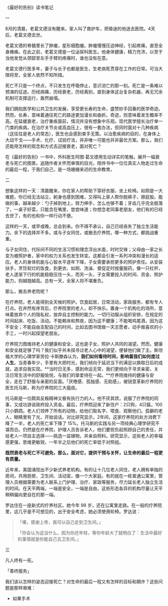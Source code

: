《最好的告别》读书笔记

一

8月的清晨，老葛文德没有醒来。家人叫了救护车，把昏迷的他送去医院。4天后，老葛文德去世。

老葛文德的脊髓里长了肿瘤，星形细胞瘤。肿瘤慢慢压迫神经，引起疼痛，直至全身瘫痪。在此之前，老葛文德是一位泌尿科医生。他身体健康，精力充沛，以至于当他发觉从颈部至左手手臂的疼痛时，谁也没有在意。

老葛文德行医多年，妻子与长子也都是医生，生老病死贯穿在工作的日常。可当大限将至，全家人依然不知所措。

死亡不只是一个终点，不只发生在呼吸停止，意识消亡的那一刻。死亡是一条难以预演的征途。历经病痛，历经衰老，历经离别，直到身体这台复杂机器，再无冗余机制可支撑运行，轰然崩塌。

我们拥抱医学和公共卫生的发展，享受更长寿的生命，盛赞妙手回春的医学奇迹。然而，长寿，意味着通往死亡的路途更加漫长和曲折。奇迹，则意味着发生概率不高。在延缓衰老，治疗重疾面前，情况并没有想象中乐观。现代医学擅长治疗单一门类的疾病，在治疗关节炎或高血压上，很有一套办法，但同时面对十几种疾病（这往往是老人的常态），医生也会感到束手无策。以治愈疾病的目的，在身体上大动干戈——手术、化疗、试验疗法，并非唯一可能也并非最优方案。那么，我们还能用怎样的观念和方式去迎接衰老，面对死亡？

在《最好的告别》一书中，外科医生阿图·葛文德用生动详实的笔触，展开一幅衰老与死亡的图景。追随作者关怀而审慎的目光，陪伴书中一位位真实人物走过生命的最后一程，于我们自己，是一场姗姗来迟的生命教育。



二

想象这样的一天：清晨醒来，你在家人的帮助下穿好衣服，坐上轮椅。如厕是一大难题，你已经无法站立，躬身也感到困难，又得叫上家人帮你脱裤子，擦屁股。能做的事，越来越少：勺子掉到地上，努力伸手，怎么也够不着；牙齿几乎完全脱落了，一桌子好菜，只能含在嘴里，尝尝味道；你想念老同事老朋友，他们有的已经去世了，有的也和你一样行动不便。

这样的一天，或早或晚，总会到来。你不得不承认，自己已经丧失了独立生活能力。余下的选择并不多。或与子女同住，或搬去疗养院，哪一种方式，都挑战重重。

与子女同住，代际间不同的生活习惯和理念浮出水面，时时交锋；父母由一家之长变为被照护者，家中的权力关系也发生转变。这都会引发一系列冲突和漫长的适应。老人的身体机能与心智水平逐年下降，子女需要承担更多的照护责任。从安装扶手，烹饪软烂的饭食，到更衣、如厕、洗澡、督促定时按量服药，像一只杠杆，老人逐渐下行的机能稳稳压住一头，而另一头，子女需要投入的时间、资金、照护能力，则越翘越高。总有一天，全家人将不堪重负。

那么，搬去养老院呢？

在疗养院，老人能得到全天候的照护。饮食起居，日常活动，家政服务，都有专人打点。在井然有序背后，疗养院里的老人，却不快乐。置身一个机构化的场所，意味着放弃个人的隐私权，放弃自主控制的能力。一切行动服从组织安排，在规定的时间起床、吃饭、活动。不能赖床和熬夜，因为这不健康；不能喝鸡尾酒，因为这不安全；不能自由支配自己的时间，比如去图书馆做一天志愿者，动手做喜欢的小手工，一时兴起探望老朋友。

疗养院力图维持老人的健康和安全，这也是子女、照护人共同的渴望。然而，健康和安全就足够了吗？我们似乎并未探寻过老人心中的渴望，便替他们做了主。斯坦福大学的心理学家劳拉·卡斯滕森认为，**我们如何看待时间，影响着我们如何度过人生**。当青春年少，手里有大把时光，我们倾向于延迟当下的满足以换取日后的成就，追求自我实现。**当时日无多，感到命运无常，我们更倾向于寻求亲密，关注日常生活中的舒服愉悦，与我们的挚爱待在一起。**疗养院维持的健康与安全，走在了舒服与亲密的反面。「厌倦感、孤独感、无助感」，被锐意革新疗养院的医生托马斯，称为疗养院的三大瘟疫。

托马斯是一位颇具反叛精神又极有执行力的人。他不厌其烦，说服了疗养院的同事，又成功游说政府投入资金。最后，疗养院迎来了新住户：2只狗，4只猫，100只小鹦鹉。老人们领养了所有的动物，给他们取名字、喂食、观察他们。孤僻的老人，眼睛里有了光，开始说话。对比研究显示，2年间，这家疗养院的处方消费下降了一半，老人的死亡率下降了 15%。托马斯的实践与另一项经典心理学研究不谋而合。仍然是在疗养院，护理人员告诉老人，他们要担负起照顾自己的责任，并给老人一项自主选择——挑选一盆植物，并亲自照料。研究显示，这些老人的幸福感更强，思维更敏锐，一年半之后他们的死亡率低于对照组。

**既然衰老与死亡不可避免，那么，面对它，提供干预与关怀，让生命的最后一程更有质量。**

近年来，美国涌现出不少新式养老机构。有的让十几位老人同住，老人拥有单独的房间，共用厨房、卫生间、活动室，像一个大家庭。有的就在一栋普通公寓里，管理人员根据需要为老人联系上门护理、治疗、家政等服务，尽力延长老人独立生活的时间。在天平两端，一端是安全，一端是自由，这些形态各异的机构尽量让天平稍稍偏向更自在的那一端。

罗达住在一座新式的疗养社区。她今年 99 岁，还在公寓里走路。在一般的疗养院里，这几乎是不可想见的，出于安全考虑，她必须使用轮椅。罗达说：

> 「噢，感谢上帝，我可以自己走到卫生间。」
>
> 「你会认为这没什么，因为你还年轻，等你年龄大了就明白了：生活中最好的事情就是你能自己去卫生间。」





三

凡人终有一死。

「善终服务」

我们该以怎样的姿态迎接死亡？对生命的最后一程又有怎样的目标和期许？这些问题是那样艰难：

- 如果手术




























